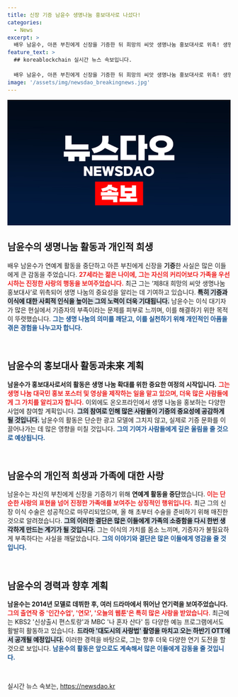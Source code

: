 ```yaml
---
title: 신장 기증 남윤수 생명나눔 홍보대사로 나섰다!
categories:
  - News
excerpt: >
  배우 남윤수, 아픈 부친에게 신장을 기증한 뒤 희망의 씨앗 생명나눔 홍보대사로 위촉! 생명나눔의 가치와 기증의 필요성을 알리기 위해 활발히 활동할 예정. 감동적인 그의 이야기를 지금 확인하세요!
feature_text: >
  ## koreablockchain 실시간 뉴스 속보입니다.

  배우 남윤수, 아픈 부친에게 신장을 기증한 뒤 희망의 씨앗 생명나눔 홍보대사로 위촉! 생명나눔의 가치와 기증의 필요성을 알리기 위해 활발히 활동할 예정. 감동적인 그의 이야기를 지금 확인하세요!
image: '/assets/img/newsdao_breakingnews.jpg'
---
```


<p><img src="/assets/img/newsdao_breakingnews.jpg" alt="koreablockchain 속보" /></p>

<h2 data-ke-size="size26">남윤수의 생명나눔 활동과 개인적 희생</h2>

<p data-ke-size="size16">배우 남윤수가 연예계 활동을 중단하고 아픈 부친에게 신장을 <b>기증</b>한 사실은 많은 이들에게 큰 감동을 주었습니다. <b><span style="color: #ee2323;">27세라는 젊은 나이에, 그는 자신의 커리어보다 가족을 우선시하는 진정한 사랑의 행동을 보여주었습니다.</span></b> 최근 그는 ‘제8대 희망의 씨앗 생명나눔 홍보대사’로 위촉되어 생명 나눔의 중요성을 알리는 데 기여하고 있습니다. <b><span style="background-color: #21538527;">특히 기증과 이식에 대한 사회적 인식을 높이는 그의 노력이 더욱 기대됩니다.</span></b> 남윤수는 이식 대기자가 많은 현실에서 기증자의 부족이라는 문제를 피부로 느끼며, 이를 해결하기 위한 목적이 뚜렷했습니다. <b><span style="color: #1a5490;">그는 생명 나눔의 의미를 깨닫고, 이를 실천하기 위해 개인적인 아픔을 겪은 경험을 나누고자 합니다.</span></b></p>

<p data-ke-size="size16">&nbsp;</p>

<h2 data-ke-size="size26">남윤수의 홍보대사 활동과未来 계획</h2>

<p data-ke-size="size16"><b>남윤수가 홍보대사로서의 활동은 생명 나눔 확대를 위한 중요한 여정의 시작입니다.</b> <b><span style="color: #ee2323;">그는 생명 나눔 대국민 홍보 포스터 및 영상을 제작하는 일을 맡고 있으며, 더욱 많은 사람들에게 그 가치를 알리고자 합니다.</span></b> 이외에도 온오프라인에서 생명 나눔을 홍보하는 다양한 사업에 참여할 계획입니다. <b><span style="background-color: #21538527;">그의 참여로 인해 많은 사람들이 기증의 중요성에 공감하게 될 것입니다.</span></b> 남윤수의 활동은 단순한 광고 모델에 그치지 않고, 실제로 기증 문화를 이끌어나가는 데 많은 영향을 미칠 것입니다. <b><span style="color: #1a5490;">그의 기여가 사람들에게 깊은 울림을 줄 것으로 예상됩니다.</span></b></p>

<p data-ke-size="size16">&nbsp;</p>

<h2 data-ke-size="size26">남윤수의 개인적 희생과 가족에 대한 사랑</h2>

<p data-ke-size="size16">남윤수는 자신의 부친에게 신장을 기증하기 위해 <b>연예계 활동을 중단</b>했습니다. <b><span style="color: #ee2323;">이는 단순한 사랑의 표현을 넘어 진정한 가족애를 보여주는 상징적인 행위입니다.</span></b> 최근 그의 신장 이식 수술은 성공적으로 마무리되었으며, 올 해 초부터 수술을 준비하기 위해 매진한 것으로 알려졌습니다. <b><span style="background-color: #21538527;">그의 이러한 결단은 많은 이들에게 가족의 소중함을 다시 한번 생각하게 만드는 계기가 될 것입니다.</span></b> 그는 이식의 가치를 몸소 느끼며, 기증자가 불필요하게 부족하다는 사실을 깨달았습니다. <b><span style="color: #1a5490;">그의 이야기와 결단은 많은 이들에게 영감을 줄 것입니다.</span></b></p>

<p data-ke-size="size16">&nbsp;</p>

<h2 data-ke-size="size26">남윤수의 경력과 향후 계획</h2>

<p data-ke-size="size16"><b>남윤수는 2014년 모델로 데뷔한 후, 여러 드라마에서 뛰어난 연기력을 보여주었습니다.</b> <b><span style="color: #ee2323;">그의 출연작 중 '인간수업', '연모', '오늘의 웹툰'은 특히 많은 사랑을 받았습니다.</span></b> 최근에는 KBS2 '신상출시 편스토랑'과 MBC '나 혼자 산다' 등 다양한 예능 프로그램에서도 활발히 활동하고 있습니다. <b><span style="background-color: #21538527;">드라마 '대도시의 사랑법' 촬영을 마치고 오는 하반기 OTT에서 공개될 예정입니다.</span></b> 이러한 경력을 바탕으로, 그는 향후 더욱 다양한 연기 도전을 할 것으로 보입니다. <b><span style="color: #1a5490;">남윤수의 활동은 앞으로도 계속해서 많은 이들에게 감동을 줄 것입니다.</span></b></p>

<p data-ke-size="size16">&nbsp;</p>
실시간 뉴스 속보는, <a href="https://newsdao.kr" rel="dofollow">https://newsdao.kr</a>


